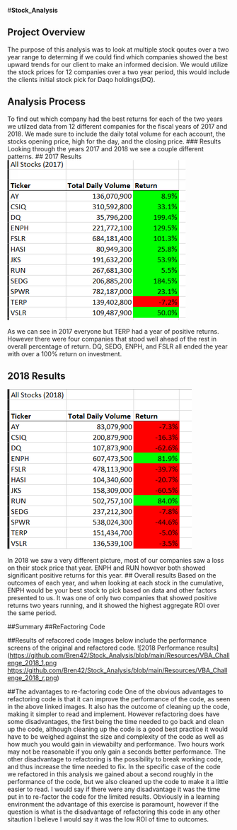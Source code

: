 #**Stock_Analysis**
## Project Overview
 The purpose of this analysis was to look at multiple stock qoutes over a two year range to determing if we could find which companies showed the best upward trends for our client to make an informed decision. We would utilize the stock prices for 12 companies over a two year period, this would include the clients initial stock pick for Daqo holdings(DQ). 
  ## Analysis Process  
   To find out which company had the best returns for each of the two years we utilzed data from 12 different companies for the fiscal years of 2017 and 2018. We made sure to include the daily total volume for each account, the stocks opening price, high for the day, and the closing price. 
    ### Results
       Looking through the years 2017 and 2018 we see a couple different patterns.
       ## 2017 Results
          ![2017_outcomes_image](https://github.com/Bren42/Stock_Analysis/blob/main/Resources/All_Stocks_analysis_2017%20Outcomes.png)
          
 As we can see in 2017 everyone but TERP had a year of positive returns. However there were four companies that stood well ahead of the rest in overall percentage of return. DQ, SEDG, ENPH, and FSLR all ended the year with over a 100% return on investment. 
       
  ## 2018 Results
   ![2018_outcomes_image](https://github.com/Bren42/Stock_Analysis/blob/main/Resources/All_Stocks_analysis_2018%20Outcomes.png)
          
  In 2018 we saw a very different picture, most of our companies saw a loss on their stock price that year. ENPH and RUN however both showed significant positive returns for this year.
       ## Overall results
          Based on the outcomes of each year, and when looking at each stock in the cumulative, ENPH would be your best stock to pick based on data and other factors presented to us. It was one of only two companies that showed positive returns two years running, and it showed the highest aggregate ROI over the same period.
          
 ##Summary
  ##ReFactoring Code
  
  ##Results of refacored code
  Images below include the performance screens of the original and refactored code.
  ![2018 Performance results](https://github.com/Bren42/Stock_Analysis/blob/main/Resources/VBA_Challenge_2018_1.png
https://github.com/Bren42/Stock_Analysis/blob/main/Resources/VBA_Challenge_2018_r.png)
   
   ##The advantages to re-factoring code
One of the obvious advantages to refactoring code is that it can improve the performance of the code, as seen in the above linked images. It also has the outcome of cleaning up the code, making it simpler to read and implement. However refactoring does have some disadvantages, the first being the time needed to go back and clean up the code, although cleaning up the code is a good best practice it would have to be weighed against the size and complexity of the code as well as how much you would gain in viewabilty and performance. Two hours work may not be reasonable if you only gain a seconds better performance. The other disadvantage to refactoring is the possibility to break working code, and thus increase the time needed to fix.
In the specific case of the code we refactored in this analysis we gained about a second roughly in the performance of the code, but we also cleaned up the code to make it a little easier to read. I would say if there were any disadvantage it was the time put in to re-factor the code for the limited results. Obviously in a learning environment the advantage of this exercise is paramount, however if the question is what is the disadvantage of refactoring this code in any other sitaution I believe I would say it was the low ROI of time to outcomes.

